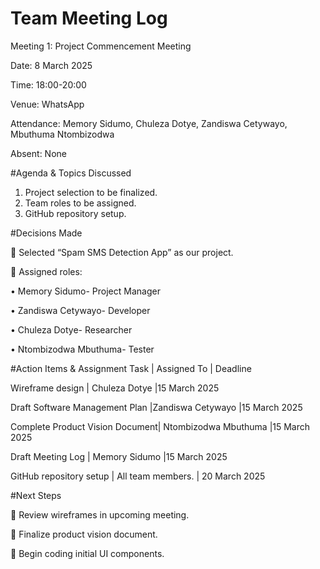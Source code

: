 # Team Meeting Log

Meeting 1: Project Commencement Meeting

Date: 8 March 2025

Time: 18:00-20:00

Venue: WhatsApp

Attendance: Memory Sidumo, Chuleza Dotye, Zandiswa Cetywayo, Mbuthuma Ntombizodwa

Absent: None

#Agenda & Topics Discussed

1.	Project selection to be finalized.
2.	Team roles to be assigned.
3.	GitHub repository setup.

#Decisions Made

	Selected “Spam SMS Detection App” as our project.

	Assigned roles:

•	Memory Sidumo- Project Manager

•	Zandiswa Cetywayo- Developer

•	Chuleza Dotye- Researcher

•	Ntombizodwa Mbuthuma- Tester

#Action Items & Assignment
Task	                          |    Assigned To	     | Deadline

Wireframe design                |	Chuleza Dotye	       |15 March 2025

Draft Software  Management Plan |Zandiswa Cetywayo     |15 March 2025

Complete Product Vision Document|	Ntombizodwa Mbuthuma |15 March 2025

Draft Meeting Log               |	Memory Sidumo	        |15 March 2025

GitHub repository setup        | All team members.      | 20 March 2025

#Next Steps

	Review wireframes in upcoming meeting.

	Finalize product vision document.

	Begin coding initial UI components.


